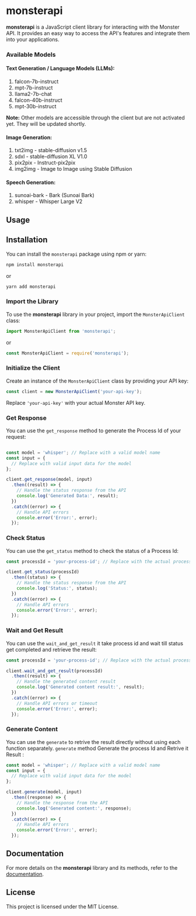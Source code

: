 


# monsterapi

**monsterapi** is a JavaScript client library for interacting with the Monster API. It provides an easy way to access the API's features and integrate them into your applications.



### Available Models

#### Text Generation / Language Models (LLMs):

1. falcon-7b-instruct
2. mpt-7b-instruct
3. llama2-7b-chat
4. falcon-40b-instruct
5. mpt-30b-instruct

**Note:** Other models are accessible through the client but are not activated yet. They will be updated shortly.

#### Image Generation:

1. txt2img - stable-diffusion v1.5
2. sdxl - stable-diffusion XL V1.0
3. pix2pix - Instruct-pix2pix
4. img2img - Image to Image using Stable Diffusion

#### Speech Generation:

1. sunoai-bark - Bark (Sunoai Bark)
2. whisper - Whisper Large V2

## Usage

## Installation

You can install the `monsterapi` package using npm or yarn:

```bash
npm install monsterapi
```

or

```bash
yarn add monsterapi
```

### Import the Library

To use the **monsterapi** library in your project, import the `MonsterApiClient` class:

```javascript
import MonsterApiClient from 'monsterapi';
```
or

```javascript
const MonsterApiClient = require('monsterapi');
```
### Initialize the Client

Create an instance of the `MonsterApiClient` class by providing your API key:

```javascript
const client = new MonsterApiClient('your-api-key');
```

Replace `'your-api-key'` with your actual Monster API key.

### Get Response

You can use the `get_response` method to generate the Process Id of your request:

```javascript

const model = 'whisper'; // Replace with a valid model name
const input = {
  // Replace with valid input data for the model
};

client.get_response(model, input)
  .then((result) => {
    // Handle the status response from the API
    console.log('Generated Data:', result);
  })
  .catch((error) => {
    // Handle API errors
    console.error('Error:', error);
  });
```

### Check Status

You can use the `get_status` method to check the status of a Process Id:

```javascript
const processId = 'your-process-id'; // Replace with the actual process ID

client.get_status(processId)
  .then((status) => {
    // Handle the status response from the API
    console.log('Status:', status);
  })
  .catch((error) => {
    // Handle API errors
    console.error('Error:', error);
  });
```

### Wait and Get Result

You can use the `wait_and_get_result` it take process id and wait till status get completed and retrieve the result:

```javascript
const processId = 'your-process-id'; // Replace with the actual process ID

client.wait_and_get_result(processId)
  .then((result) => {
    // Handle the generated content result
    console.log('Generated content result:', result);
  })
  .catch((error) => {
    // Handle API errors or timeout
    console.error('Error:', error);
  });
```
### Generate Content

You can use the `generate` to retrive the result directly without using each function separately. `generate` method Generate the process Id and Retrive it Result :

```javascript
const model = 'whisper'; // Replace with a valid model name
const input = {
  // Replace with valid input data for the model
};

client.generate(model, input)
  .then((response) => {
    // Handle the response from the API
    console.log('Generated content:', response);
  })
  .catch((error) => {
    // Handle API errors
    console.error('Error:', error);
  });
```

## Documentation

For more details on the **monsterapi** library and its methods, refer to the [documentation](https://developer.monsterapi.ai/reference/getting-started-1).

## License

This project is licensed under the MIT License.
```
